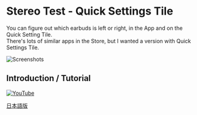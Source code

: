 # Stereo Test - Quick Settings Tile
You can figure out which earbuds is left or right, in the App and on the Quick Setting Tile.  
There's lots of similar apps in the Store, but I wanted a version with Quick Settings Tile.

![Screenshots](Res/phone/render/007.png)

## Introduction / Tutorial
[![YouTube](http://img.youtube.com/vi/TDPHDW3JMRU/0.jpg)](https://www.youtube.com/watch?v=TDPHDW3JMRU)

[日本語版](https://www.youtube.com/watch?v=4K_icWsNJlY)
